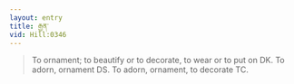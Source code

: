 ```yaml
---
layout: entry
title: རྒྱན་
vid: Hill:0346
---
```

> To ornament; to beautify or to decorate, to wear or to put on DK\. To adorn, ornament DS\. To adorn, ornament, to decorate TC\.


